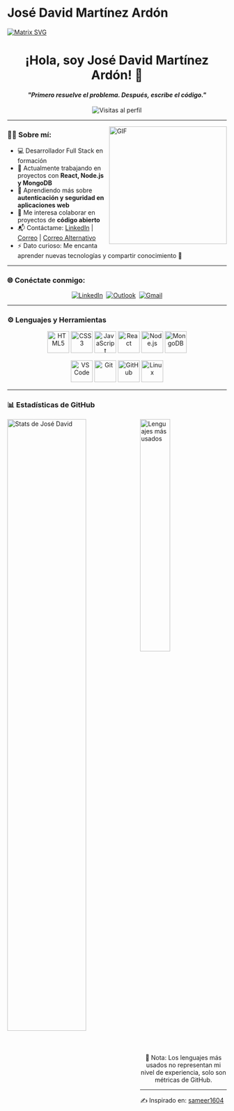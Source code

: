 # José David Martínez Ardón  

[![Matrix SVG](https://raw.githubusercontent.com/rodrigograca31/rodrigograca31/master/matrix.svg)](https://www.youtube.com/watch?v=SDkAGkd4NLc)  

<h1 align="center"><b>¡Hola, soy José David Martínez Ardón! 👋</b></h1>  

<h4 align="center"><i>"Primero resuelve el problema. Después, escribe el código."</i></h4>  

<p align="center">
  <img src="https://komarev.com/ghpvc/?username=jdma-2&label=Profile%20views&color=0e75b6&style=flat" alt="Visitas al perfil"/>
</p>  

---

<img align="right" height="270px" alt="GIF" src="https://raw.githubusercontent.com/jdma-2/jdma-2/main/assets/coding.gif" />  

### 👨‍💻 Sobre mí:
- 💻 Desarrollador Full Stack en formación  
- 🔭 Actualmente trabajando en proyectos con **React, Node.js y MongoDB**  
- 🌱 Aprendiendo más sobre **autenticación y seguridad en aplicaciones web**  
- 👯 Me interesa colaborar en proyectos de **código abierto**  
- 📬 Contáctame: [LinkedIn](https://www.linkedin.com/in/jose-david-martinez-ardon-3167a9224/) | [Correo](mailto:jdma_cachito52@hotmail.com) | [Correo Alternativo](mailto:jdma.cachicacho53@gmail.com)  
- ⚡ Dato curioso: Me encanta aprender nuevas tecnologías y compartir conocimiento 🚀  

---

### 🌐 Conéctate conmigo:

<p align="center">
<a href="https://www.linkedin.com/in/jose-david-martinez-ardon-3167a9224/"><img src="https://img.shields.io/badge/linkedin-%230077B5.svg?&style=for-the-badge&logo=linkedin&logoColor=white" alt="LinkedIn" /></a>&nbsp;
<a href="mailto:jdma_cachito52@hotmail.com"><img src="https://img.shields.io/badge/Outlook-0078D4?style=for-the-badge&logo=microsoft-outlook&logoColor=white" alt="Outlook"/></a>&nbsp;
<a href="mailto:jdma.cachicacho53@gmail.com"><img src="https://img.shields.io/badge/Gmail-D14836?style=for-the-badge&logo=gmail&logoColor=white" alt="Gmail"/></a>
</p>  

---

### ⚙️ Lenguajes y Herramientas  

<p align="center">
  <!-- Lenguajes -->
  <img src="https://cdn.jsdelivr.net/gh/devicons/devicon/icons/html5/html5-original.svg" alt="HTML5" width="50" height="50"/>
  <img src="https://cdn.jsdelivr.net/gh/devicons/devicon/icons/css3/css3-original.svg" alt="CSS3" width="50" height="50"/>
  <img src="https://cdn.jsdelivr.net/gh/devicons/devicon/icons/javascript/javascript-original.svg" alt="JavaScript" width="50" height="50"/>
  <img src="https://cdn.jsdelivr.net/gh/devicons/devicon/icons/react/react-original.svg" alt="React" width="50" height="50"/>
  <img src="https://cdn.jsdelivr.net/gh/devicons/devicon/icons/nodejs/nodejs-original.svg" alt="Node.js" width="50" height="50"/>
  <img src="https://cdn.jsdelivr.net/gh/devicons/devicon/icons/mongodb/mongodb-original.svg" alt="MongoDB" width="50" height="50"/>
</p>  

<p align="center">
  <!-- Herramientas -->
  <img src="https://cdn.jsdelivr.net/gh/devicons/devicon/icons/vscode/vscode-original.svg" alt="VS Code" width="50" height="50"/>
  <img src="https://cdn.jsdelivr.net/gh/devicons/devicon/icons/git/git-original.svg" alt="Git" width="50" height="50"/>
  <img src="https://cdn.jsdelivr.net/gh/devicons/devicon/icons/github/github-original.svg" alt="GitHub" width="50" height="50"/>
  <img src="https://cdn.jsdelivr.net/gh/devicons/devicon/icons/linux/linux-original.svg" alt="Linux" width="50" height="50"/>
</p>  

---

### 📊 Estadísticas de GitHub  

<img align="left" src="https://github-readme-stats.vercel.app/api?username=jdma-2&show_icons=true&include_all_commits=true&theme=dark" alt="Stats de José David" width="60%">  

<img src="https://github-readme-stats.vercel.app/api/top-langs/?username=jdma-2&show_icons=true&hide_border=true&theme=radical" width="37%" alt="Lenguajes más usados">  

<p align="center">
    📌 Nota: Los lenguajes más usados no representan mi nivel de experiencia, solo son métricas de GitHub.
</p>  

---

✍️ Inspirado en: [sameer1604](https://github.com/sameer1604)  
